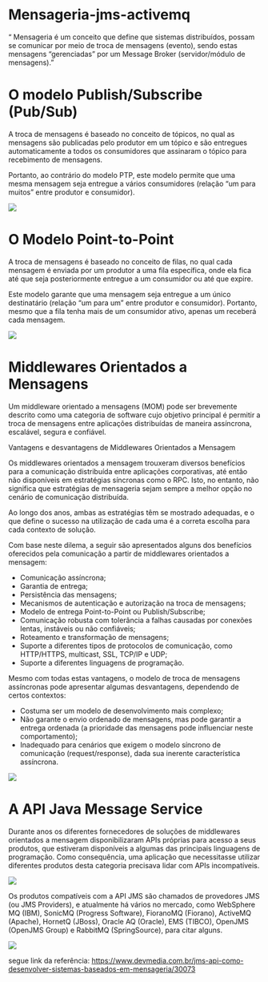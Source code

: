 # Mensageria-jms-activemq

“ Mensageria é um conceito que define que sistemas distribuídos, possam se comunicar por meio de troca de mensagens (evento), sendo estas mensagens “gerenciadas” por um Message Broker (servidor/módulo de mensagens).”

# O modelo Publish/Subscribe (Pub/Sub)
A troca de mensagens é baseado no conceito de tópicos, no qual as mensagens são publicadas pelo produtor em um tópico e são entregues automaticamente a todos os consumidores que assinaram o tópico para recebimento de mensagens.

Portanto, ao contrário do modelo PTP, este modelo permite que uma mesma mensagem seja entregue a vários consumidores (relação “um para muitos” entre produtor e consumidor).

![](https://arquivo.devmedia.com.br/REVISTAS/java/imagens/125/5/4.png)

# O Modelo Point-to-Point

A troca de mensagens é baseado no conceito de filas, no qual cada mensagem é enviada por um produtor a uma fila específica, onde ela fica até que seja posteriormente entregue a um consumidor ou até que expire.

Este modelo garante que uma mensagem seja entregue a um único destinatário (relação “um para um” entre produtor e consumidor). Portanto, mesmo que a fila tenha mais de um consumidor ativo, apenas um receberá cada mensagem.

![](https://arquivo.devmedia.com.br/REVISTAS/java/imagens/125/5/3.png)

# Middlewares Orientados a Mensagens

Um middleware orientado a mensagens (MOM) pode ser brevemente descrito como uma categoria de software cujo objetivo principal é permitir a troca de mensagens entre aplicações distribuídas de maneira assíncrona, escalável, segura e confiável.

Vantagens e desvantagens de Middlewares Orientados a Mensagem

Os middlewares orientados a mensagem trouxeram diversos benefícios para a comunicação distribuída entre aplicações corporativas, até então não disponíveis em estratégias síncronas como o RPC. Isto, no entanto, não significa que estratégias de mensageria sejam sempre a melhor opção no cenário de comunicação distribuída.

Ao longo dos anos, ambas as estratégias têm se mostrado adequadas, e o que define o sucesso na utilização de cada uma é a correta escolha para cada contexto de solução.

Com base neste dilema, a seguir são apresentados alguns dos benefícios oferecidos pela comunicação a partir de middlewares orientados a mensagem:

- Comunicação assíncrona;
- Garantia de entrega;
- Persistência das mensagens;
- Mecanismos de autenticação e autorização na troca de mensagens;
- Modelo de entrega Point-to-Point ou Publish/Subscribe;
- Comunicação robusta com tolerância a falhas causadas por conexões lentas, instáveis ou não confiáveis;
- Roteamento e transformação de mensagens;
- Suporte a diferentes tipos de protocolos de comunicação, como HTTP/HTTPS, multicast, SSL, TCP/IP e UDP;
- Suporte a diferentes linguagens de programação.

Mesmo com todas estas vantagens, o modelo de troca de mensagens assíncronas pode apresentar algumas desvantagens, dependendo de certos contextos:

- Costuma ser um modelo de desenvolvimento mais complexo;
- Não garante o envio ordenado de mensagens, mas pode garantir a entrega ordenada (a prioridade das mensagens pode influenciar neste comportamento);
- Inadequado para cenários que exigem o modelo síncrono de comunicação (request/response), dada sua inerente característica assíncrona.

![](https://arquivo.devmedia.com.br/REVISTAS/java/imagens/125/5/2.png)

# A API Java Message Service

Durante anos os diferentes fornecedores de soluções de middlewares orientados a mensagem disponibilizaram APIs próprias para acesso a seus produtos, que estiveram disponíveis a algumas das principais linguagens de programação. Como consequência, uma aplicação que necessitasse utilizar diferentes produtos desta categoria precisava lidar com APIs incompatíveis.

![](https://arquivo.devmedia.com.br/REVISTAS/java/imagens/125/5/5.png)

Os produtos compatíveis com a API JMS são chamados de provedores JMS (ou JMS Providers), e atualmente há vários no mercado, como WebSphere MQ (IBM), SonicMQ (Progress Software), FioranoMQ (Fiorano), ActiveMQ (Apache), HornetQ (JBoss), Oracle AQ (Oracle), EMS (TIBCO), OpenJMS (OpenJMS Group) e RabbitMQ (SpringSource), para citar alguns.

![](https://arquivo.devmedia.com.br/REVISTAS/java/imagens/125/5/6.png)

segue link da referência:
https://www.devmedia.com.br/jms-api-como-desenvolver-sistemas-baseados-em-mensageria/30073